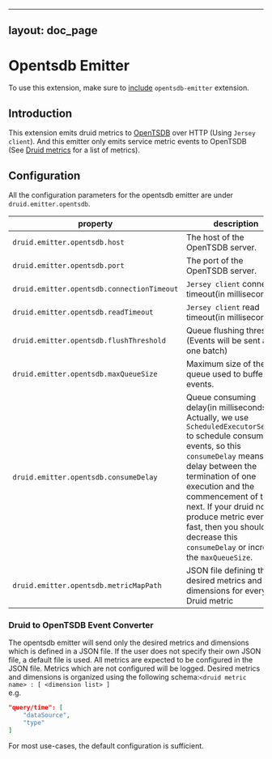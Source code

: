 <!--
  ~ Licensed to the Apache Software Foundation (ASF) under one
  ~ or more contributor license agreements.  See the NOTICE file
  ~ distributed with this work for additional information
  ~ regarding copyright ownership.  The ASF licenses this file
  ~ to you under the Apache License, Version 2.0 (the
  ~ "License"); you may not use this file except in compliance
  ~ with the License.  You may obtain a copy of the License at
  ~
  ~   http://www.apache.org/licenses/LICENSE-2.0
  ~
  ~ Unless required by applicable law or agreed to in writing,
  ~ software distributed under the License is distributed on an
  ~ "AS IS" BASIS, WITHOUT WARRANTIES OR CONDITIONS OF ANY
  ~ KIND, either express or implied.  See the License for the
  ~ specific language governing permissions and limitations
  ~ under the License.
  -->

---
layout: doc_page
---

# Opentsdb Emitter

To use this extension, make sure to [include](../../operations/including-extensions.html) `opentsdb-emitter` extension.

## Introduction

This extension emits druid metrics to [OpenTSDB](https://github.com/OpenTSDB/opentsdb) over HTTP (Using `Jersey client`). And this emitter only emits service metric events to OpenTSDB (See [Druid metrics](../../operations/metrics.html) for a list of metrics).

## Configuration

All the configuration parameters for the opentsdb emitter are under `druid.emitter.opentsdb`.

|property|description|required?|default|
|--------|-----------|---------|-------|
|`druid.emitter.opentsdb.host`|The host of the OpenTSDB server.|yes|none|
|`druid.emitter.opentsdb.port`|The port of the OpenTSDB server.|yes|none|
|`druid.emitter.opentsdb.connectionTimeout`|`Jersey client` connection timeout(in milliseconds).|no|2000|
|`druid.emitter.opentsdb.readTimeout`|`Jersey client` read timeout(in milliseconds).|no|2000|
|`druid.emitter.opentsdb.flushThreshold`|Queue flushing threshold.(Events will be sent as one batch)|no|100|
|`druid.emitter.opentsdb.maxQueueSize`|Maximum size of the queue used to buffer events.|no|1000|
|`druid.emitter.opentsdb.consumeDelay`|Queue consuming delay(in milliseconds). Actually, we use `ScheduledExecutorService` to schedule consuming events, so this `consumeDelay` means the delay between the termination of one execution and the commencement of the next. If your druid nodes produce metric events fast, then you should decrease this `consumeDelay` or increase the `maxQueueSize`.|no|10000|
|`druid.emitter.opentsdb.metricMapPath`|JSON file defining the desired metrics and dimensions for every Druid metric|no|./src/main/resources/defaultMetrics.json|

### Druid to OpenTSDB Event Converter

The opentsdb emitter will send only the desired metrics and dimensions which is defined in a JSON file.
If the user does not specify their own JSON file, a default file is used.  All metrics are expected to be configured in the JSON file. Metrics which are not configured will be logged.
Desired metrics and dimensions is organized using the following schema:`<druid metric name> : [ <dimension list> ]`<br />
e.g.

```json
"query/time": [
    "dataSource",
    "type"
]
```
 
For most use-cases, the default configuration is sufficient.

